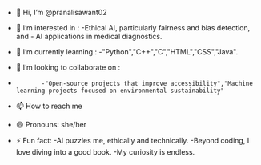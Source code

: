 - 👋 Hi, I’m @pranalisawant02
  
- 👀 I’m interested in :
              -Ethical AI, particularly fairness and bias detection, and
              - AI applications in medical diagnostics.
- 🌱 I’m currently learning :
              -"Python","C++","C","HTML","CSS","Java".
- 💞️ I’m looking to collaborate on :
-            -"Open-source projects that improve accessibility","Machine learning projects focused on environmental sustainability"
- 📫 How to reach me 
- 😄 Pronouns: she/her
- ⚡ Fun fact:
             -AI puzzles me, ethically and technically.
             -Beyond coding, I love diving into a good book.
             -My curiosity is endless.

<!---
pranalisawant02/pranalisawant02 is a ✨ special ✨ repository because its `README.md` (this file) appears on your GitHub profile.
You can click the Preview link to take a look at your changes.
--->
